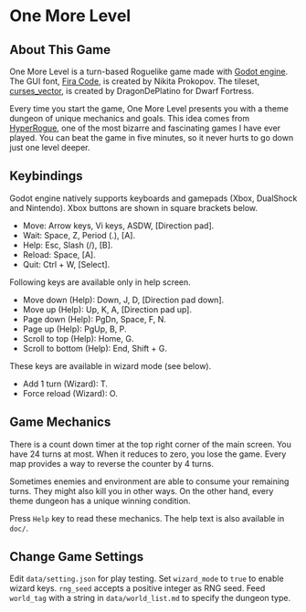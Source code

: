 # One More Level

## About This Game

One More Level is a turn-based Roguelike game made with [Godot engine](https://godotengine.org). The GUI font, [Fira Code](https://github.com/tonsky/FiraCode), is created by Nikita Prokopov. The tileset, [curses_vector](http://www.bay12forums.com/smf/index.php?topic=161328.0), is created by DragonDePlatino for Dwarf Fortress.

Every time you start the game, One More Level presents you with a theme dungeon of unique mechanics and goals. This idea comes from [HyperRogue](https://store.steampowered.com/app/342610/HyperRogue/), one of the most bizarre and fascinating games I have ever played. You can beat the game in five minutes, so it never hurts to go down just one level deeper.

## Keybindings

Godot engine natively supports keyboards and gamepads (Xbox, DualShock and Nintendo). Xbox buttons are shown in square brackets below.

* Move: Arrow keys, Vi keys, ASDW, [Direction pad].
* Wait: Space, Z, Period (.), [A].
* Help: Esc, Slash (/), [B].
* Reload: Space, [A].
* Quit: Ctrl + W, [Select].

Following keys are available only in help screen.

* Move down (Help): Down, J, D, [Direction pad down].
* Move up (Help): Up, K, A, [Direction pad up].
* Page down (Help): PgDn, Space, F, N.
* Page up (Help): PgUp, B, P.
* Scroll to top (Help): Home, G.
* Scroll to bottom (Help): End, Shift + G.

These keys are available in wizard mode (see below).

* Add 1 turn (Wizard): T.
* Force reload (Wizard): O.

## Game Mechanics

There is a count down timer at the top right corner of the main screen. You have 24 turns at most. When it reduces to zero, you lose the game. Every map provides a way to reverse the counter by 4 turns.

Sometimes enemies and environment are able to consume your remaining turns. They might also kill you in other ways. On the other hand, every theme dungeon has a unique winning condition.

Press `Help` key to read these mechanics. The help text is also available in `doc/`.

## Change Game Settings

Edit `data/setting.json` for play testing. Set `wizard_mode` to `true` to enable wizard keys. `rng_seed` accepts a positive integer as RNG seed. Feed `world_tag` with a string in `data/world_list.md` to specify the dungeon type.
